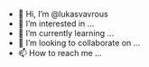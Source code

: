 - 👋 Hi, I’m @lukasvavrous
- 👀 I’m interested in ...
- 🌱 I’m currently learning ...
- 💞️ I’m looking to collaborate on ...
- 📫 How to reach me ...

<!---
lukasvavrous/lukasvavrous is a ✨ special ✨ repository because its `README.md` (this file) appears on your GitHub profile.
You can click the Preview link to take a look at your changes.
--->
